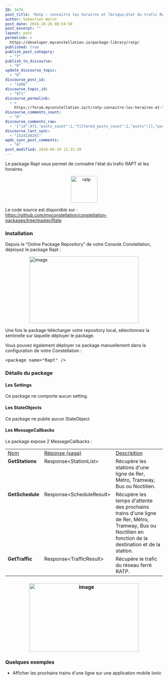 ```yaml
---
ID: 3476
post_title: 'Ratp : connaitre les horaires et l&rsquo;état du trafic RATP'
author: Sebastien Warin
post_date: 2016-10-26 08:54:50
post_excerpt: ""
layout: post
permalink: >
  https://developer.myconstellation.io/package-library/ratp/
published: true
publish_post_category:
  - "7"
publish_to_discourse:
  - "0"
update_discourse_topic:
  - "0"
discourse_post_id:
  - "1486"
discourse_topic_id:
  - "971"
discourse_permalink:
  - >
    https://forum.myconstellation.io/t/ratp-connaitre-les-horaires-et-l-eacute-tat-du-trafic-ratp/971
discourse_comments_count:
  - "0"
discourse_comments_raw:
  - '{"id":971,"posts_count":1,"filtered_posts_count":1,"posts":[],"participants":[{"id":3,"username":"admin","avatar_template":"https://forum.myconstellation.io/user_avatar/forum.myconstellation.io/admin/{size}/11_1.png"}]}'
discourse_last_sync:
  - "1524130291"
wpdc_sync_post_comments:
  - "0"
post_modified: 2018-04-19 11:31:30
---
```

Le package Rapt vous permet de connaitre l'état du trafic RAPT et les horaires.
<p style="text-align: center;"><a href="https://developer.myconstellation.io/wp-content/uploads/2016/10/ratp.png"><img class="alignnone size-full wp-image-3478" style="background-image: none; padding-top: 0px; padding-left: 0px; padding-right: 0px; border: 0px;" src="https://developer.myconstellation.io/wp-content/uploads/2016/10/ratp.png" alt="ratp" width="85" height="85" border="0" /></a></p>
Le code source est disponible sur : <a title="https://github.com/myconstellation/constellation-packages/tree/master/Ratp" href="https://github.com/myconstellation/constellation-packages/tree/master/Ratp">https://github.com/myconstellation/constellation-packages/tree/master/Ratp</a>
<h3>Installation</h3>
Depuis le “Online Package Repository” de votre Console Constellation, déployez le package Rapt :

<a href="https://developer.myconstellation.io/wp-content/uploads/2016/10/image-125.png"><img style="background-image: none; float: none; padding-top: 0px; padding-left: 0px; margin-left: auto; display: block; padding-right: 0px; margin-right: auto; border-width: 0px;" title="image" src="https://developer.myconstellation.io/wp-content/uploads/2016/10/image_thumb-115.png" alt="image" width="350" height="213" border="0" /></a>

Une fois le package télécharger votre repository local, sélectionnez la sentinelle sur laquelle déployer le package.
<p align="left">Vous pouvez également déployer ce package manuellement dans la configuration de votre Constellation :</p>

<pre class="lang:html5 decode:true">&lt;package name="Rapt" /&gt;</pre>
<h3>Détails du package</h3>
<h4>Les Settings</h4>
Ce package ne comporte aucun setting.
<h4>Les StateObjects</h4>
Ce package ne publie aucun StateObject
<h4 align="left">Les MessageCallbacks</h4>
Le package expose 2 MessageCallbacks :
<table border="0" width="100%" cellspacing="0" cellpadding="2">
<tbody>
<tr>
<td valign="top" width="10"><u>Nom</u></td>
<td valign="top" width="141"><u>Réponse (saga)</u></td>
<td valign="top" width="407"><u>Description</u></td>
</tr>
<tr>
<td valign="top" width="10"><strong>GetStations</strong></td>
<td valign="top" width="141">Response&lt;StationList&gt;</td>
<td valign="top" width="407">Récupère les stations d'une ligne de Rer, Métro, Tramway, Bus ou Noctilien.</td>
</tr>
<tr>
<td valign="top" width="10"><strong>GetSchedule</strong></td>
<td valign="top" width="141">Response&lt;ScheduleResult&gt;</td>
<td valign="top" width="407">Récupère les temps d'attente des prochains trains d'une ligne de Rer, Métro, Tramway, Bus ou Noctilien en fonction de la destination et de la station.</td>
</tr>
<tr>
<td valign="top" width="10"><strong>GetTraffic</strong></td>
<td valign="top" width="141">Response&lt;TrafficResult&gt;</td>
<td valign="top" width="407">Récupère le trafic du réseau ferré RATP.</td>
</tr>
</tbody>
</table>
<h3 align="center"><a href="https://developer.myconstellation.io/wp-content/uploads/2016/10/image-127.png"><img style="background-image: none; padding-top: 0px; padding-left: 0px; display: inline; padding-right: 0px; border: 0px;" title="image" src="https://developer.myconstellation.io/wp-content/uploads/2016/10/image_thumb-117.png" alt="image" width="350" height="219" border="0" /></a></h3>
<h3 align="left">Quelques exemples</h3>
<ul>
 	<li>Afficher les prochains trains d'une ligne sur une application mobile Ionic</li>
</ul>